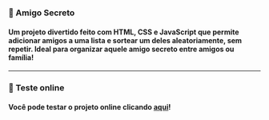 ### 🎁 Amigo Secreto

#### Um projeto divertido feito com **HTML, CSS e JavaScript** que permite adicionar amigos a uma lista e sortear um deles aleatoriamente, sem repetir. Ideal para organizar aquele amigo secreto entre amigos ou família!  
---

### 🔗 Teste online

#### Você pode testar o projeto online clicando [aqui]([https://skyra18.github.io/amigo-secreto/])!  
